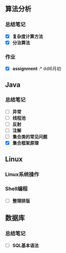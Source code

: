 ## **算法分析**
### 总结笔记
- [X] **复杂度计算方法**
- [X] **分治算法**
### 作业
- [X] **assignment** :*  ddl6月初

## Java
### 总结笔记
- [ ] **异常**
- [ ] **线程池**
- [ ] **反射**
- [ ] **注解**
- [ ] **集合类的常见问题**
- [X] **集合框架原理**

## Linux
### Linux系统操作
### Shell编程
- [ ] **整理排版**
## 数据库
### 总结笔记
- [ ] **SQL基本语法**

